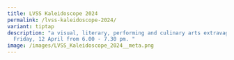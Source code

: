 ```yaml
---
title: LVSS Kaleidoscope 2024
permalink: /lvss-kaleidoscope-2024/
variant: tiptap
description: "a visual, literary, performing and culinary arts extravaganza on
  Friday, 12 April from 6.00 - 7.30 pm. "
image: /images/LVSS_Kaleidoscope_2024__meta.png
---
```

